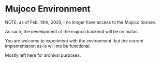 # Mujoco Environment

NOTE: as of Feb. 14th, 2020, I no longer have access to the Mujoco license.

As such, the development of the mujoco backend will be on hiatus.

You are welcome to experiment with the environment, but the current implementation as-is will nto be functional.

Mostly left here for archival purposes.
